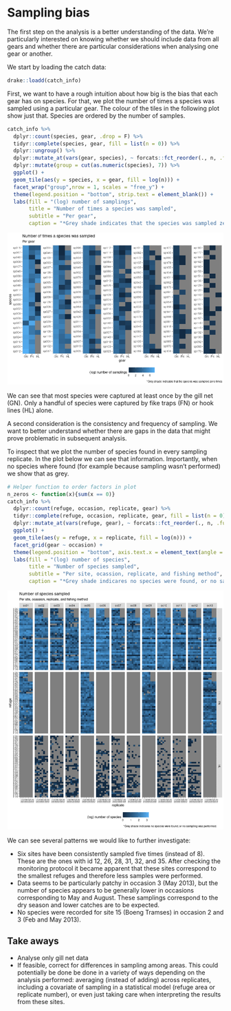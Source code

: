 Sampling bias
================

The first step on the analysis is a better understanding of the data.
We’re particularly interested on knowing whether we should include
data from all gears and whether there are particular considerations when
analysing one gear or another.

We start by loading the catch data:

``` r
drake::loadd(catch_info)
```

First, we want to have a rough intuition about how big is the bias that
each gear has on species. For that, we plot the number of times a
species was sampled using a particular gear. The colour of the tiles in
the following plot show just that. Species are ordered by the number of
samples.

``` r
catch_info %>%
  dplyr::count(species, gear, .drop = F) %>% 
  tidyr::complete(species, gear, fill = list(n = 0)) %>% 
  dplyr::ungroup() %>%
  dplyr::mutate_at(vars(gear, species), ~ forcats::fct_reorder(., n, .fun = sum, .desc = T)) %>%
  dplyr::mutate(group = cut(as.numeric(species), 7)) %>% 
  ggplot() +
  geom_tile(aes(y = species, x = gear, fill = log(n))) +
  facet_wrap("group",nrow = 1, scales = "free_y") +
  theme(legend.position = "bottom", strip.text = element_blank()) +
  labs(fill = "(log) number of samplings", 
       title = "Number of times a species was sampled", 
       subtitle = "Per gear", 
       caption = "*Grey shade indicates that the species was sampled zero times")
```

![](sampling-bias_files/figure-gfm/unnamed-chunk-2-1.png)<!-- -->

We can see that most species were captured at least once by the gill net
(GN). Only a handful of species were captured by fike traps (FN) or hook
lines (HL) alone.

A second consideration is the consistency and frequency of sampling. We
want to better understand whether there are gaps in the data that might
prove problematic in subsequent analysis.

To inspect that we plot the number of species found in every sampling
replicate. In the plot below we can see that information. Importantly,
when no species where found (for example because sampling wasn’t
performed) we show that as grey.

``` r
# Helper function to order factors in plot
n_zeros <- function(x){sum(x == 0)}
catch_info %>%
  dplyr::count(refuge, occasion, replicate, gear) %>%
  tidyr::complete(refuge, occasion, replicate, gear, fill = list(n = 0)) %>%
  dplyr::mutate_at(vars(refuge, gear), ~ forcats::fct_reorder(., n, .fun = n_zeros, .desc = F)) %>%
  ggplot() +
  geom_tile(aes(y = refuge, x = replicate, fill = log(n))) +
  facet_grid(gear ~ occasion) +
  theme(legend.position = "bottom", axis.text.x = element_text(angle = 90)) +
  labs(fill = "(log) number of species", 
       title = "Number of species sampled", 
       subtitle = "Per site, ocassion, replicate, and fishing method",
       caption = "*Grey shade indicares no species were found, or no sampling was performed.")
```

![](sampling-bias_files/figure-gfm/unnamed-chunk-3-1.png)<!-- -->

We can see several patterns we would like to further investigate:

  - Six sites have been consistently sampled five times (instead of 8).
    These are the ones with id 12, 26, 28, 31, 32, and 35. After
    checking the monitoring protocol it became apparent that these sites
    correspond to the smallest refuges and therefore less samples were
    performed.
  - Data seems to be particularly patchy in occasion 3 (May 2013), but
    the number of species appears to be generally lower in occasions
    corresponding to May and August. These samplings correspond to the
    dry season and lower catches are to be expected.
  - No species were recorded for site 15 (Boeng Tramses) in occasion 2
    and 3 (Feb and May 2013).

## Take aways

  - Analyse only gill net data
  - If feasible, correct for differences in sampling among areas. This
    could potentially be done be done in a variety of ways depending on
    the analysis performed: averaging (instead of adding) across
    replicates, including a covariate of sampling in a statistical model
    (refuge area or replicate number), or even just taking care when
    interpreting the results from these sites.
